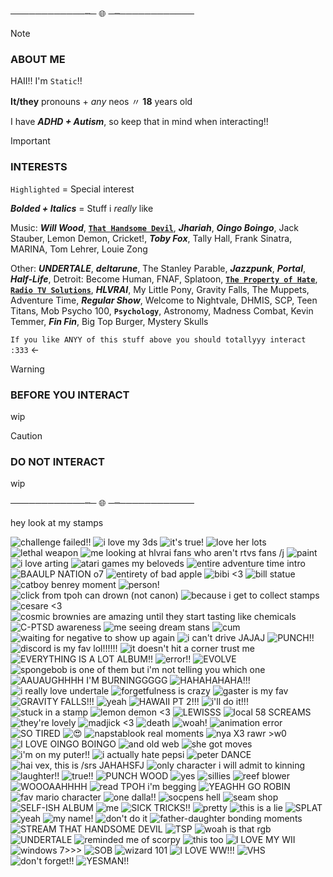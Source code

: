 ────────────┉─ 🌐 ─┉────────────
> [!NOTE]
> ### ABOUT ME
> 
> HAII!! I'm `Static`!!
>
> **It/they** pronouns + _any_ neos 〃 **18** years old
>
> I have **_ADHD + Autism_**, so keep that in mind when interacting!!

> [!IMPORTANT]
> ### INTERESTS
> `Highlighted` = Special interest
> 
> **_Bolded + Italics_** = Stuff i *really* like
> 
> Music: **_Will Wood_**, [**`That Handsome Devil`**](https://open.spotify.com/artist/3MIk8tAIzBQ5iZWmlVLCCT), **_Jhariah_**, **_Oingo Boingo_**, Jack Stauber, Lemon Demon, Cricket!, **_Toby Fox_**, Tally Hall, Frank Sinatra, MARINA, Tom Lehrer, Louie Zong
> 
> Other: **_UNDERTALE_**, **_deltarune_**, The Stanley Parable, **_Jazzpunk_**, **_Portal_**, **_Half-Life_**, Detroit: Become Human, FNAF, Splatoon, [**`The Property of Hate`**](https://jolleycomics.com/TPoH/The_Hook/1), [**`Radio TV Solutions`**](https://www.twitch.tv/team/wrtv), **_HLVRAI_**, My Little Pony, Gravity Falls, The Muppets, Adventure Time, **_Regular Show_**, Welcome to Nightvale, DHMIS, SCP, Teen Titans, Mob Psycho 100, **`Psychology`**, Astronomy, Madness Combat, Kevin Temmer, **_Fin Fin_**, Big Top Burger, Mystery Skulls
>
>  `If you like ANYY of this stuff above you should totallyyy interact :333` <-

> [!WARNING]
> ### BEFORE YOU INTERACT
>
> wip

> [!CAUTION]
> ### DO NOT INTERACT
>
> wip

────────────┉─ 🌐 ─┉────────────

hey look at my stamps

![challenge failed!!](https://tinyurl.com/3v5pjvsw)  ![i love my 3ds](https://tinyurl.com/32srm5hj) ![it's true!](https://tinyurl.com/2xwp2dsj) ![love her lots](https://tinyurl.com/yzkp3a2z) ![lethal weapon](https://tinyurl.com/4vmmtm4y) ![me looking at hlvrai fans who aren't rtvs fans /j](https://tinyurl.com/27uysc24) ![paint](https://tinyurl.com/yc3rzppk) ![i love arting](https://tinyurl.com/2k88d2re) ![atari games my beloveds](https://tinyurl.com/58833ss8) ![entire adventure time intro](https://tinyurl.com/5n6zcb4r) ![BAAULP NATION o7](https://tinyurl.com/85njnzp7) ![entirety of bad apple](https://tinyurl.com/4aae8pfj) ![bibi <3](https://tinyurl.com/yhfv8j29) ![bill statue](https://tinyurl.com/bd8s6rwh) ![catboy benrey moment](https://tinyurl.com/569tyekm) ![person!](https://tinyurl.com/bdckbvnp) ![click from tpoh can drown (not canon)](https://tinyurl.com/275zcpkn) ![because i get to collect stamps](https://tinyurl.com/5fp9t6xs) ![cesare <3](https://tinyurl.com/4zk2dhdb) ![cosmic brownies are amazing until they start tasting like chemicals](https://tinyurl.com/2p9bat8n) ![C-PTSD awareness](https://tinyurl.com/2s3w23wu) ![me seeing dream stans](https://tinyurl.com/mukfs8jp) ![cum](https://tinyurl.com/rdnhpzmc) ![waiting for negative to show up again](https://tinyurl.com/339xfcd8) ![i can't drive JAJAJ](https://tinyurl.com/4pmyr5uk) ![PUNCH!!](https://tinyurl.com/yc54vv7z) ![discord is my fav lol!!!!!!](https://tinyurl.com/3fedbwje) ![it doesn't hit a corner trust me](https://tinyurl.com/5n8kvvjn) ![EVERYTHING IS A LOT ALBUM!!](https://tinyurl.com/mt4hh5fe) ![error!!](https://tinyurl.com/5fmtcfej) ![EVOLVE](https://tinyurl.com/5n6sxbjr) ![spongebob is one of them but i'm not telling you which one](https://tinyurl.com/3r3kv7zw) ![AAUAUGHHHH I'M BURNINGGGGG](https://tinyurl.com/4jjkvzcx) ![HAHAHAHAHA!!!](https://tinyurl.com/388fnnzj) ![i really love undertale](https://tinyurl.com/36ykys65) ![forgetfulness is crazy](https://tinyurl.com/y728xw3e) ![gaster is my fav](https://tinyurl.com/r9b8ycrf) ![GRAVITY FALLS!!!](https://tinyurl.com/bdhhs7um) ![yeah](https://tinyurl.com/2p88h59h) ![HAWAII PT 2!!!](https://tinyurl.com/mr3nu8cz) ![i'll do it!!!](https://tinyurl.com/32kzt36k) ![stuck in a stamp](https://tinyurl.com/239y8c6d) ![lemon demon <3](https://tinyurl.com/dw4756xd) ![LEWISSS](https://tinyurl.com/yc2azdj6) ![local 58 SCREAMS](https://tinyurl.com/5n8df5x4) ![they're lovely](https://tinyurl.com/36yh73wr) ![madjick <3](https://tinyurl.com/45zjk3j6) ![death](https://tinyurl.com/yckb6hc7) ![woah!](https://tinyurl.com/2p9bpa66) ![animation error](https://tinyurl.com/2eznase3) ![SO TIRED](https://tinyurl.com/yu3h96fk) ![:heart_eyes:](https://tinyurl.com/yn3rtp7s) ![napstablook real moments](https://tinyurl.com/pnpan2ff) ![nya X3 rawr >w0](https://tinyurl.com/23bssrdr) ![I LOVE OINGO BOINGO](https://tinyurl.com/bdhja7y7) ![and old web](https://tinyurl.com/y9msy4dd) ![she got moves](https://tinyurl.com/3xjbezw9) ![i'm on my puter!!](https://tinyurl.com/2p8ycpbf) ![i actually hate pepsi](https://tinyurl.com/28dc5xns) ![peter DANCE](https://tinyurl.com/3ueaej8j) ![hai vex, this is /srs JAHAHSFJ](https://tinyurl.com/38ttw8en) ![only character i will admit to kinning](https://tinyurl.com/4y32yx8k) ![laughter!!](https://tinyurl.com/bdfr28pw) ![true!!](https://tinyurl.com/6b9vdm77) ![PUNCH WOOD](https://tinyurl.com/4u8zxbwm) ![yes](https://tinyurl.com/yc62fz9n) ![sillies](https://tinyurl.com/ynvnkdj8) ![reef blower](https://tinyurl.com/4sym4baa) ![WOOOAAHHHH](https://tinyurl.com/bde6mxna) ![read TPOH  i'm begging](https://tinyurl.com/yzenfpry) ![YEAGHH GO ROBIN](https://tinyurl.com/4tbpeh9w) ![fav mario character](https://tinyurl.com/y8tve36p) ![one dalla!!](https://tinyurl.com/8fubrnwr) ![socpens hell](https://tinyurl.com/3yyrykdk) ![seam shop](https://tinyurl.com/ycy2yczf) ![SELF-ISH ALBUM](https://tinyurl.com/25cyyypr) ![me](https://media.discordapp.net/attachments/1100600239842410598/1186441710084038736/sickpou.png?ex=659342f2&is=6580cdf2&hm=d8555aac1d4e2d96023d7bd02ebf7bf74c228795dc31cdcf298270a49e401cac&=&format=webp&quality=lossless&width=125&height=70) ![SICK TRICKS!!](https://media.discordapp.net/attachments/1100600239842410598/1186441710360866937/sicktricks.gif?ex=659342f2&is=6580cdf2&hm=2ef6a28bb8b8337650014a1977cbf50708135e62c75423ccfbcb193ff5344701&=&width=123&height=70) ![pretty](https://media.discordapp.net/attachments/1100600239842410598/1186441771287314543/space.gif?ex=65934301&is=6580ce01&hm=734ed5ef08bb36687f0675b25dcdb795f7ccefd6d3cdb2795b42d9114ec54a4f&=&width=123&height=71) ![this is a lie](https://media.discordapp.net/attachments/1100600239842410598/1186441771681599560/spamton.gif?ex=65934301&is=6580ce01&hm=26b55b263f931738751bc5616addc350976efbfd7e82f2933018ca5a8438b85b&=&width=123&height=70) ![SPLAT](https://media.discordapp.net/attachments/1100600239842410598/1186441772214272031/splat.png?ex=65934301&is=6580ce01&hm=a13e10356c7c09629da7980d61b88876dbc20988ea1aaeb0cef7c072888e8c31&=&format=webp&quality=lossless&width=123&height=70) ![yeah](https://media.discordapp.net/attachments/1100600239842410598/1186441772432359514/stars.gif?ex=65934301&is=6580ce01&hm=0319a0848736b4dd9bc20863c40de9cabc3c5374d32dba8f1030ec10959c77e9&=&width=125&height=70) ![my name!](https://media.discordapp.net/attachments/1100600239842410598/1186441772851810314/static.gif?ex=65934301&is=6580ce01&hm=96a6a0b26e46f953730e218aa1aea4026ed0d5096334f6cf215c7cd96d048a5e&=&width=123&height=70) ![don't do it](https://media.discordapp.net/attachments/1100600239842410598/1186441773237682267/sys32.gif?ex=65934301&is=6580ce01&hm=cb4e5362405be2bcfe493ce6a14ab071b53cd42fc4ae85d6e08719a6dd668c1a&=&width=123&height=70) ![father-daughter bonding moments](https://media.discordapp.net/attachments/1100600239842410598/1186441774001049620/that-moment.gif?ex=65934301&is=6580ce01&hm=5dd9ca947d459c00a68e99317f41a6f8ab5c309bdb125d60a1489c812c39d160&=&width=123&height=68) ![STREAM THAT HANDSOME DEVIL](https://media.discordapp.net/attachments/1100600239842410598/1186441774437253140/thd.png?ex=65934302&is=6580ce02&hm=a1906080a399e69d5e35da32522b719b50ca1615fccb2400b336dce07b223831&=&format=webp&quality=lossless&width=121&height=71) ![TSP](https://media.discordapp.net/attachments/1100600239842410598/1186441774625980496/tsp.png?ex=65934302&is=6580ce02&hm=3b7451e2c888ec07404b6d3eb7fd4770e72c5555103eb4bd3fc22c19f861e338&=&format=webp&quality=lossless&width=123&height=70) ![woah is that rgb](https://media.discordapp.net/attachments/1100600239842410598/1186441852048638042/tverror.png?ex=65934314&is=6580ce14&hm=b2ca43d3df98bee3f3686e03739660d54dabbe0afcce510c7f9b5e963684b38e&=&format=webp&quality=lossless&width=123&height=73) ![UNDERTALE](https://media.discordapp.net/attachments/1100600239842410598/1186441852367417374/ut.png?ex=65934314&is=6580ce14&hm=a6d6fde13a44cb8e571bf8ad03523c83f4acb595ec2a2919f690f811d6dc272d&=&format=webp&quality=lossless&width=123&height=70) ![reminded me of scorpy](https://media.discordapp.net/attachments/1100600239842410598/1186441853122379826/vhsskele.gif?ex=65934314&is=6580ce14&hm=da063b259ed8fb4b339dd3dc5e27023b92cd744e3d2c957fd825e6b58106adee&=&width=123&height=70) ![this too](https://media.discordapp.net/attachments/1100600239842410598/1186441853705392148/vhsskyline.gif?ex=65934314&is=6580ce14&hm=031c981ca35fbce9326fe30001b3b29eb9ace7d96794a43c101e95976892ad4b&=&width=123&height=70) ![I LOVE MY WII](https://media.discordapp.net/attachments/1100600239842410598/1186441854112235664/wii.gif?ex=65934315&is=6580ce15&hm=6b87c178f7fb764c063d27aff7eae2270a27ab0334bafc5eaff9c10293a3d53f&=&width=123&height=70) ![windows 7>>>](https://media.discordapp.net/attachments/1100600239842410598/1186441854590398554/windows7.png?ex=65934315&is=6580ce15&hm=badc4d3bbe6895edea09ba2065650489160f832b57f059849fc3230ba53f0744&=&format=webp&quality=lossless&width=123&height=70) ![SOB](https://media.discordapp.net/attachments/1100600239842410598/1186441854871408640/windowsxp.gif?ex=65934315&is=6580ce15&hm=175f7ba34bb158f7668afe7fddbc9d5974495e6c1a1dc01c842bc749b503a604&=&width=125&height=66) ![wizard 101](https://media.discordapp.net/attachments/1100600239842410598/1186441855328596058/wizard101.png?ex=65934315&is=6580ce15&hm=108a7a9c4b88315f0f5712cee39ba2d315461f0189094b897fe02e5c9c9177cb&=&format=webp&quality=lossless&width=123&height=70) ![I LOVE WW!!!](https://media.discordapp.net/attachments/1100600239842410598/1186441855693492264/wwattw.png?ex=65934315&is=6580ce15&hm=937b9b2ea04b461ff80f5f5b6a34684e147543ac3dd05a2f43e23b9d2c5a4af9&=&format=webp&quality=lossless&width=123&height=70) ![VHS](https://cdn.discordapp.com/attachments/1100600239842410598/1186441852648427601/vhs.webp?ex=65934314&is=6580ce14&hm=59f92edd2b7ac17e337c4cdfe2129bc0a4e44ddaff2891d06ca0409e6ebb8331&) ![don't forget!!](https://media.discordapp.net/attachments/1100600239842410598/1186441882096652429/y2k.gif?ex=6593431b&is=6580ce1b&hm=9bbb5bd574e572b0b3d898960cb36f65ab8dc5449a75965d8ca18ba6e29ae71b&=&width=126&height=71) ![YESMAN!!](https://media.discordapp.net/attachments/1100600239842410598/1186441882604146809/yes-man-stamp.gif?ex=6593431b&is=6580ce1b&hm=1d7eaff31ea26a61be341d3787e5aa9dfd7588a113f1acfcac948d65e36d7e6d&=&width=123&height=70)
